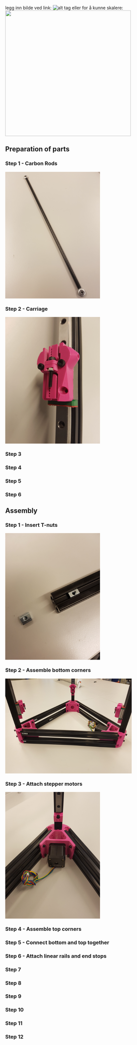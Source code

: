 legg inn bilde ved link: ![alt tag](x)
eller for å kunne skalere: <a href="url"><img src="link" align="center" height="400" width="400" ></a>

## Preparation of parts

### Step 1 - Carbon Rods
<a href="url"><img src="https://github.com/OleIdole/Kossel-XL-DIY-3D-printer/blob/master/Pictures/Carbon%20rod.jpg" align="center" height="403" width="302" ></a>

### Step 2 - Carriage
<a href="url"><img src="https://github.com/OleIdole/Kossel-XL-DIY-3D-printer/blob/master/Pictures/Carriage.jpg" align="center" height="403" width="302" ></a>

### Step 3


### Step 4


### Step 5


### Step 6




## Assembly

### Step 1 - Insert T-nuts
<a href="url"><img src="https://github.com/OleIdole/Kossel-XL-DIY-3D-printer/blob/master/Pictures/T-nut.jpg" align="center" height="403" width="302"></a>

### Step 2 - Assemble bottom corners
<a href="url"><img src="https://github.com/OleIdole/Kossel-XL-DIY-3D-printer/blob/master/Pictures/Frame%20bottom.jpg" align="center" height="302" width="403" ></a>

### Step 3 - Attach stepper motors
<a href="url"><img src="https://github.com/OleIdole/Kossel-XL-DIY-3D-printer/blob/master/Pictures/Stepper%20motor.jpg" align="center" height="403" width="302" ></a>

### Step 4 - Assemble top corners

### Step 5 - Connect bottom and top together


### Step 6 - Attach linear rails and end stops


### Step 7


### Step 8


### Step 9


### Step 10


### Step 11


### Step 12

